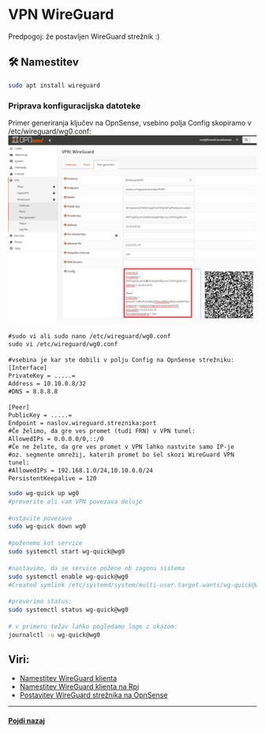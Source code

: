 # VPN WireGuard

Predpogoj: že postavljen WireGuard strežnik :)

## 🛠️ Namestitev

```bash
sudo apt install wireguard

```
### Priprava konfiguracijska datoteke

Primer generiranja ključev na OpnSense, vsebino polja Config skopiramo v /etc/wireguard/wg0.conf:
![Config](../img/image-WireGuard.png)

```
#sudo vi ali sudo nano /etc/wireguard/wg0.conf
sudo vi /etc/wireguard/wg0.conf

#vsebina je kar ste dobili v polju Config na OpnSense strežniku:
[Interface]
PrivateKey = .....=
Address = 10.10.0.8/32
#DNS = 8.8.8.8

[Peer]
PublicKey = .....=
Endpoint = naslov.wireguard.streznika:port
#Če želimo, da gre ves promet (tudi FRN) v VPN tunel:
AllowedIPs = 0.0.0.0/0,::/0
#Če ne želite, da gre ves promet v VPN lahko nastvite samo IP-je
#oz. segmente omrežij, katerih promet bo šel skozi WireGuard VPN tunel:
#AllowedIPs = 192.168.1.0/24,10.10.0.0/24
PersistentKeepalive = 120
```

```bash
sudo wg-quick up wg0
#preverite ali vam VPN povezava deluje

#ustavite povezavo
sudo wg-quick down wg0

#poženemo kot service
sudo systemctl start wg-quick@wg0

#nastavimo, da se service požene ob zagonu sistema
sudo systemctl enable wg-quick@wg0
#Created symlink /etc/systemd/system/multi-user.target.wants/wg-quick@wg0.service → /lib/systemd/system/wg-quick@.service.

#preverimo status:
sudo systemctl status wg-quick@wg0

# v primeru težav lahko pogledamo loge z ukazom:
journalctl -u wg-quick@wg0
```

## Viri:
- [Namestitev WireGuard klienta](https://upcloud.com/resources/tutorials/get-started-wireguard-vpn)
- [Namestitev WireGuard klienta na Rpi](https://wireguard.how/client/raspberry-pi-os/)
- [Postavitev WireGuard strežnika na OpnSense](https://www.zenarmor.com/docs/network-security-tutorials/how-to-setup-wireguard-on-opnsense)

<hr>

#### [Pojdi nazaj](RPi3-glavna-navodila.md)